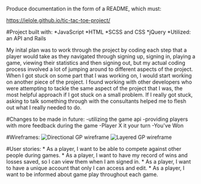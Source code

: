 <!--  This file will contain the requirements stated in the game project specifications -->

Produce documentation in the form of a README, which must:

<!-- Link to your hosted game in the URL section of your Github repo. -->

https://ielole.github.io/tic-tac-toe-project/

<!-- List technologies used. -->

#Project built with:
  *JavaScript
  *HTML
  *SCSS and CSS
  *jQuery
  *Utilized: an API and Rails

<!-- Document your planning and tell a story about your development process and problem-solving strategy. -->

My inital plan was to work through the project by coding each step that a player would take as they navigated through signing up, signing in, playing a game, viewing their statistics and then signing out, but my actual coding process involved a lot of jumping around to different aspects of the project.  When I got stuck on some part that I was working on, I would start working on another piece of the project. I found working with other developers who were attempting to tackle the same aspect of the project that I was, the most helpful approach if I got stuck on a small problem. If I really got stuck, asking to talk something through with the consultants helped me to flesh out what I really needed to do.


<!-- List unsolved problems which would be fixed in future iterations. -->
#Changes to be made in future:
-utilizing the game api
-providing players with more feedback during the game
  -Player X it your turn
  -You've Won


<!-- Link to wireframes and user stories. -->

#Wireframes:
![Directional GP wireframe](http://i.imgur.com/DanqXr1.jpg "Basic wireframe")
![Layered GP wireframe](http://i.imgur.com/4WFutoH.jpg "Layered wireframe")

#User stories:
    * As a player, I want to be able to compete against other people during games.
    * As a player, I want to have my record of wins and losses saved, so I can view them when I am signed in.
    * As a player, I want to have a unique account that only I can access and edit.
    * As a player, I want to be informed about game play throughout each game.
